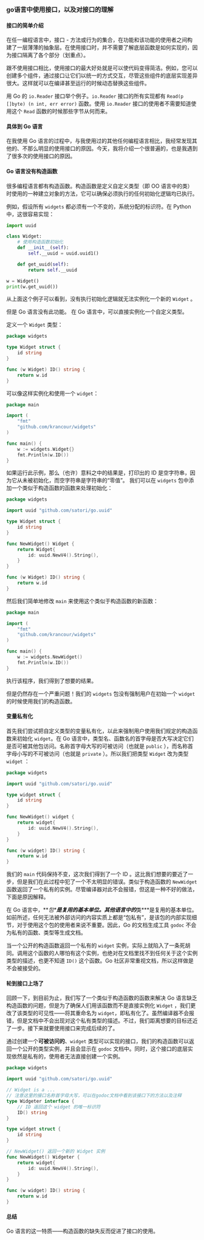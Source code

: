 ### go语言中使用接口，以及对接口的理解

#### 接口的简单介绍

在任一编程语言中，接口 - 方法或行为的集合，在功能和该功能的使用者之间构建了一层薄薄的抽象层。在使用接口时，并不需要了解底层函数是如何实现的，因为接口隔离了各个部分（划重点）。

跟不使用接口相比，使用接口的最大好处就是可以使代码变得简洁。例如，您可以创建多个组件，通过接口让它们以统一的方式交互，尽管这些组件的底层实现差异很大。这样就可以在编译甚至运行的时候动态替换这些组件。

用 Go 的 `io.Reader` 接口举个例子。`io.Reader` 接口的所有实现都有 `Read(p []byte) (n int, err error)` 函数。使用 `io.Reader` 接口的使用者不需要知道使用这个 `Read` 函数的时候那些字节从何而来。



#### 具体到 Go 语言

在我使用 Go 语言的过程中，与我使用过的其他任何编程语言相比，我经常发现其他的、不那么明显的使用接口的原因。今天，我将介绍一个很普遍的，也是我遇到了很多次的使用接口的原因。



#### Go 语言没有构造函数

很多编程语言都有构造函数。构造函数是定义自定义类型（即 OO 语言中的类）时使用的一种建立对象的方法，它可以确保必须执行的任何初始化逻辑均已执行。

例如，假设所有 `widgets` 都必须有一个不变的，系统分配的标识符。在 Python 中，这很容易实现：

```python
import uuid

class Widget:
    # 使用构造函数初始化
    def __init__(self):
        self.__uuid = uuid.uuid1()

    def get_uuid(self):
        return self.__uuid

w = Widget()
print(w.get_uuid())
```

从上面这个例子可以看到，没有执行初始化逻辑就无法实例化一个新的 `Widget` 。

但是 Go 语言没有此功能。 在 Go 语言中，可以直接实例化一个自定义类型。

定义一个 `Widget` 类型：

```go
package widgets

type Widget struct {
    id string
}

func (w Widget) ID() string {
    return w.id
}
```

可以像这样实例化和使用一个 `widget`：

```go
package main

import (
    "fmt"
    "github.com/krancour/widgets"
)

func main() {
    w := widgets.Widget{}
    fmt.Println(w.ID())
}
```

如果运行此示例，那么（也许）意料之中的结果是，打印出的 ID 是空字符串，因为它从未被初始化，而空字符串是字符串的“零值”。 我们可以在 `widgets` 包中添加一个类似于构造函数的函数来处理初始化：

```go
package widgets

import uuid "github.com/satori/go.uuid"

type Widget struct {
    id string
}

func NewWidget() Widget {
    return Widget{
        id: uuid.NewV4().String(),
    }
}

func (w Widget) ID() string {
    return w.id
}
```

然后我们简单地修改 `main` 来使用这个类似于构造函数的新函数：

```go
package main

import (
    "fmt"
    "github.com/krancour/widgets"
)

func main() {
    w := widgets.NewWidget()
    fmt.Println(w.ID())
}
```

执行该程序，我们得到了想要的结果。

但是仍然存在一个严重问题！我们的 `widgets` 包没有强制用户在初始一个 `widget` 的时候使用我们的构造函数。



#### 变量私有化

首先我们尝试把自定义类型的变量私有化，以此来强制用户使用我们规定的构造函数来初始化 `widget`。在 Go 语言中，类型名、函数名的首字母是否大写决定它们是否可被其他包访问。名称首字母大写的可被访问（也就是 `public` ），而名称首字母小写的不可被访问（也就是 `private` ）。所以我们把类型 `Widget` 改为类型 `widget` ：

```go
package widgets

import uuid "github.com/satori/go.uuid"

type widget struct {
    id string
}

func NewWidget() widget {
    return widget{
        id: uuid.NewV4().String(),
    }
}

func (w widget) ID() string {
    return w.id
}
```

我们的 `main` 代码保持不变，这次我们得到了一个 ID 。这比我们想要的要近了一步，但是我们在此过程中犯了一个不太明显的错误。类似于构造函数的 `NewWidget` 函数返回了一个私有的实例。尽管编译器对此不会报错，但这是一种不好的做法，下面是原因解释。

在 Go 语言中，***包\***是复用的基本单位。其他语言中的***类\***是复用的基本单位。如前所述，任何无法被外部访问的内容实质上都是“包私有”，是该包的内部实现细节，对于使用这个包的使用者来说不重要。因此，Go 的文档生成工具 `godoc` 不会为私有的函数、类型等生成文档。

当一个公开的构造函数返回一个私有的 `widget` 实例，实际上就陷入了一条死胡同。调用这个函数的人哪怕有这个实例，也绝对在文档里找不到任何关于这个实例类型的描述，也更不知道 `ID()` 这个函数。Go 社区非常重视文档，所以这样做是不会被接受的。



#### 轮到接口上场了

回顾一下，到目前为止，我们写了一个类似于构造函数的函数来解决 Go 语言缺乏构造函数的问题，但是为了确保人们用该函数而不是直接实例化 `Widget` ，我们更改了该类型的可见性——将其重命名为 `widget`，即私有化了。虽然编译器不会报错，但是文档中不会出现对这个私有类型的描述。不过，我们距离想要的目标还近了一步。接下来就要使用接口来完成后续的了。

通过创建一个**可被访问的**、`widget` 类型可以实现的接口，我们的构造函数可以返回一个公开的类型实例，并且会显示在 `godoc` 文档中。同时，这个接口的底层实现依然是私有的，使用者无法直接创建一个实例。

```go
package widgets

import uuid "github.com/satori/go.uuid"

// Widget is a ...
// 注意这里的接口名称首字母大写，可以在godoc文档中看到该接口下的方法以及注释
type Widgeter interface {
    // ID 返回这个 widget 的唯一标识符
    ID() string
}

type widget struct {
    id string
}

// NewWidget() 返回一个新的 Widget 实例
func NewWidget() Widgeter {
    return widget{
        id: uuid.NewV4().String(),
    }
}

func (w widget) ID() string {
    return w.id
}
```



#### 总结

Go 语言的这一特质——构造函数的缺失反而促进了接口的使用。
